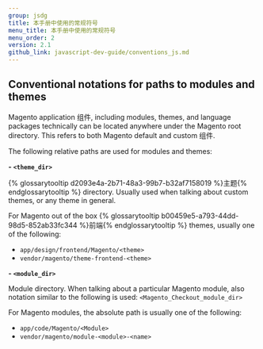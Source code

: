 ```yaml
---
group: jsdg
title: 本手册中使用的常规符号
menu_title: 本手册中使用的常规符号
menu_order: 2
version: 2.1
github_link: javascript-dev-guide/conventions_js.md
---
```


## Conventional notations for paths to modules and themes

Magento application 组件, including modules, themes, and language packages technically can be located anywhere under the Magento root directory. This refers to both Magento default and custom 组件. 

The following relative paths are used for modules and themes:

**- `<theme_dir>`**

{% glossarytooltip d2093e4a-2b71-48a3-99b7-b32af7158019 %}主题{% endglossarytooltip %} directory. Usually used when talking about custom themes, or any theme in general.

For Magento out of the box {% glossarytooltip b00459e5-a793-44dd-98d5-852ab33fc344 %}前端{% endglossarytooltip %} themes, usually one of the following:

 - `app/design/frontend/Magento/<theme>`
 - `vendor/magento/theme-frontend-<theme>`

**- `<module_dir>`**

Module directory. When talking about a particular Magento module, also notation similar to the following is used: `<Magento_Checkout_module_dir>`

For Magento modules, the absolute path is usually one of the following:

 - `app/code/Magento/<Module>`
  - `vendor/magento/module-<module>-<name>`
